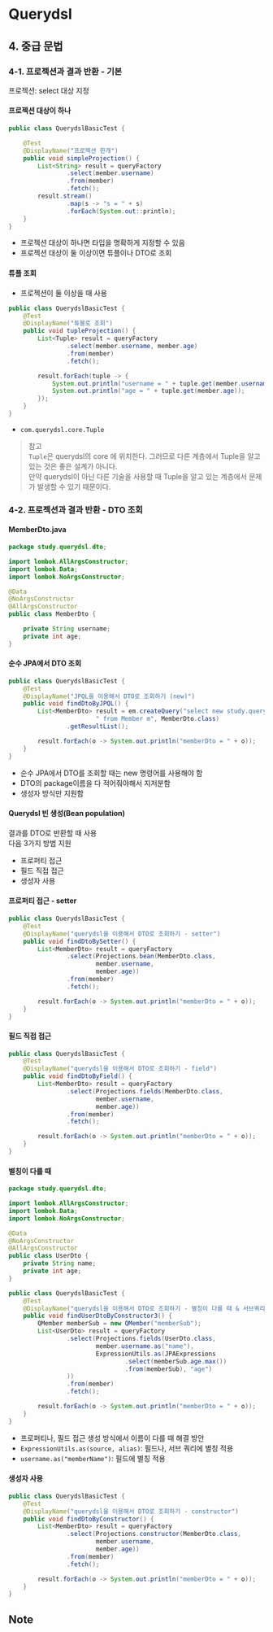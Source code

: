 # Querydsl

## 4. 중급 문법

### 4-1. 프로젝션과 결과 반환 - 기본

프로젝션: select 대상 지정

#### 프로젝션 대상이 하나

```java
public class QuerydslBasicTest {

    @Test
    @DisplayName("프로젝션 한개")
    public void simpleProjection() {
        List<String> result = queryFactory
                .select(member.username)
                .from(member)
                .fetch();
        result.stream()
                .map(s -> "s = " + s)
                .forEach(System.out::println);
    }
}
```

* 프로젝션 대상이 하나면 타입을 명확하게 지정할 수 있음
* 프로젝션 대상이 둘 이상이면 튜플이나 DTO로 조회

#### 튜플 조회

* 프로젝션이 둘 이상을 때 사용

```java
public class QuerydslBasicTest {
    @Test
    @DisplayName("튜블로 조회")
    public void tupleProjection() {
        List<Tuple> result = queryFactory
                .select(member.username, member.age)
                .from(member)
                .fetch();

        result.forEach(tuple -> {
            System.out.println("username = " + tuple.get(member.username));
            System.out.println("age = " + tuple.get(member.age));
        });
    }
}
```

* `com.querydsl.core.Tuple`

> 참고        
> `Tuple`은 querydsl의 core 에 위치한다. 그러므로 다른 계층에서 Tuple을 알고 있는 것은 좋은 설계가 아니다.      
> 만약 querydsl이 아닌 다른 기술을 사용할 때 Tuple을 알고 있는 계층에서 문제가 발생할 수 있기 때문이다.

### 4-2. 프로젝션과 결과 반환 - DTO 조회

#### MemberDto.java

```java
package study.querydsl.dto;

import lombok.AllArgsConstructor;
import lombok.Data;
import lombok.NoArgsConstructor;

@Data
@NoArgsConstructor
@AllArgsConstructor
public class MemberDto {

    private String username;
    private int age;
}

```

#### 순수 JPA에서 DTO 조회

```java
public class QuerydslBasicTest {
    @Test
    @DisplayName("JPQL을 이용해서 DTO로 조회하기 (new)")
    public void findDtoByJPQL() {
        List<MemberDto> result = em.createQuery("select new study.querydsl.dto.MemberDto(m.username, m.age)" +
                        " from Member m", MemberDto.class)
                .getResultList();

        result.forEach(o -> System.out.println("memberDto = " + o));
    }
}
```

* 순수 JPA에서 DTO를 조회할 때는 new 명령어를 사용해야 함
* DTO의 package이름을 다 적어줘야해서 지저분함
* 생성자 방식만 지원함

#### Querydsl 빈 생성(Bean population)

결과를 DTO로 반환할 때 사용       
다음 3가지 방법 지원

* 프로퍼티 접근
* 필드 직접 접근
* 생성자 사용

#### 프로퍼티 접근 - setter

```java
public class QuerydslBasicTest {
    @Test
    @DisplayName("querydsl을 이용해서 DTO로 조회하기 - setter")
    public void findDtoBySetter() {
        List<MemberDto> result = queryFactory
                .select(Projections.bean(MemberDto.class,
                        member.username,
                        member.age))
                .from(member)
                .fetch();

        result.forEach(o -> System.out.println("memberDto = " + o));
    }
}
```

#### 필드 직접 접근

```java
public class QuerydslBasicTest {
    @Test
    @DisplayName("querydsl을 이용해서 DTO로 조회하기 - field")
    public void findDtoByField() {
        List<MemberDto> result = queryFactory
                .select(Projections.fields(MemberDto.class,
                        member.username,
                        member.age))
                .from(member)
                .fetch();

        result.forEach(o -> System.out.println("memberDto = " + o));
    }
}
```

#### 별칭이 다를 때

```java
package study.querydsl.dto;

import lombok.AllArgsConstructor;
import lombok.Data;
import lombok.NoArgsConstructor;

@Data
@NoArgsConstructor
@AllArgsConstructor
public class UserDto {
    private String name;
    private int age;
}

```

```java
public class QuerydslBasicTest {
    @Test
    @DisplayName("querydsl을 이용해서 DTO로 조회하기 - 별칭이 다를 때 & 서브쿼리")
    public void findUserDtoByConstructor3() {
        QMember memberSub = new QMember("memberSub");
        List<UserDto> result = queryFactory
                .select(Projections.fields(UserDto.class,
                        member.username.as("name"),
                        ExpressionUtils.as(JPAExpressions
                                .select(memberSub.age.max())
                                .from(memberSub), "age")
                ))
                .from(member)
                .fetch();

        result.forEach(o -> System.out.println("memberDto = " + o));
    }
}
```

* 프로퍼티나, 필드 접근 생성 방식에서 이름이 다를 때 해결 방안
* `ExpressionUtils.as(source, alias)`: 필드나, 서브 쿼리에 별칭 적용
* `username.as("memberName")`: 필드에 별칭 적용

#### 생성자 사용

```java
public class QuerydslBasicTest {
    @Test
    @DisplayName("querydsl을 이용해서 DTO로 조회하기 - constructor")
    public void findDtoByConstructor() {
        List<MemberDto> result = queryFactory
                .select(Projections.constructor(MemberDto.class,
                        member.username,
                        member.age))
                .from(member)
                .fetch();

        result.forEach(o -> System.out.println("memberDto = " + o));
    }
}
```

## Note